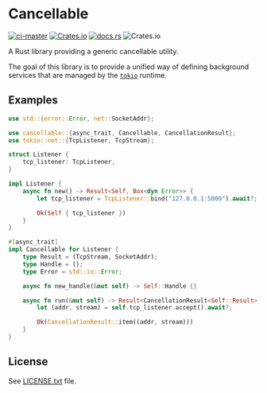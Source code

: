 # Cancellable

[![ci-master](https://github.com/nathiss/cancellable/actions/workflows/ci-master.yaml/badge.svg)](https://github.com/nathiss/cancellable/actions/workflows/ci-master.yaml)
[![Crates.io](https://img.shields.io/crates/v/cancellable)](https://crates.io/crates/cancellable)
[![docs.rs](https://docs.rs/cancellable/badge.svg)](https://docs.rs/cancellable/)
![Crates.io](https://img.shields.io/crates/l/cancellable)

A Rust library providing a generic cancellable utility.

The goal of this library is to provide a unified way of defining background
services that are managed by the [`tokio`](https://tokio.rs/) runtime.

## Examples

```rust
use std::{error::Error, net::SocketAddr};

use cancellable::{async_trait, Cancellable, CancellationResult};
use tokio::net::{TcpListener, TcpStream};

struct Listener {
    tcp_listener: TcpListener,
}

impl Listener {
    async fn new() -> Result<Self, Box<dyn Error>> {
        let tcp_listener = TcpListener::bind("127.0.0.1:5000").await?;

        Ok(Self { tcp_listener })
    }
}

#[async_trait]
impl Cancellable for Listener {
    type Result = (TcpStream, SocketAddr);
    type Handle = ();
    type Error = std::io::Error;

    async fn new_handle(&mut self) -> Self::Handle {}

    async fn run(&mut self) -> Result<CancellationResult<Self::Result>, Self::Error> {
        let (addr, stream) = self.tcp_listener.accept().await?;

        Ok(CancellationResult::item((addr, stream)))
    }
}
```

## License

See [LICENSE.txt](./LICENSE.txt) file.
